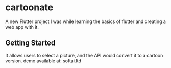# cartoonate

A new Flutter project I was while learning the basics of flutter and creating a web app with it.

## Getting Started

It allows users to select a picture, and the API would convert it to a cartoon version.
demo available at: softai.ltd

